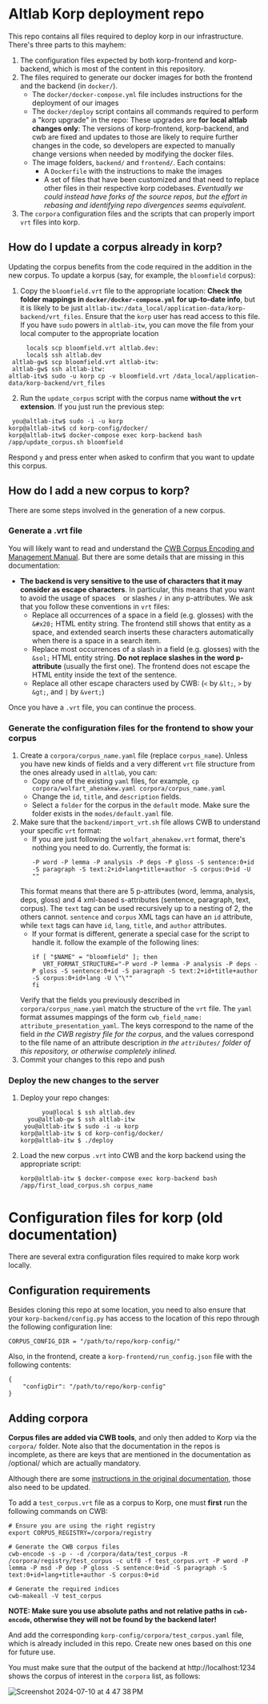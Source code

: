 # Altlab Korp deployment repo

This repo contains all files required to deploy korp in our infrastructure.
There's three parts to this mayhem:
1. The configuration files expected by both korp-frontend and korp-backend, which is most of the content in this repository.
2. The files required to generate our docker images for both the frontend and the backend (in `docker/`). 
   - The `docker/docker-compose.yml` file includes instructions for the deployment of our images
   - The `docker/deploy` script contains all commands required to perform a "korp upgrade" in the repo:  These upgrades are **for local altlab changes only**:  The versions of korp-frontend, korp-backend, and cwb are fixed and updates to those are likely to require further changes in the code, so developers are expected to manually change versions when needed by modifying the docker files.
   - The image folders, `backend/` and `frontend/`.  Each contains:
     - A `Dockerfile` with the instructions to make the images
     - A set of files that have been customized and that need to replace other files in their respective korp codebases. *Eventually we could instead have forks of the source repos, but the effort in rebasing and identifying repo divergences seems equivalent.*
3. The `corpora` configuration files and the scripts that can properly import `vrt` files into korp.

## How do I update a corpus already in korp?
Updating the corpus benefits from the code required in the addition in the new corpus. To update a korpus (say, for example, the `bloomfield` corpus):
1. Copy the `bloomfield.vrt` file to the appropriate location:  **Check the folder mappings in `docker/docker-compose.yml` for up-to-date info**, but it is likely to be just `altlab-itw:/data_local/application-data/korp-backend/vrt_files`.  Ensure that the `korp` user has read access to this file. If you have `sudo` powers in `altlab-itw`, you can move the file from your local computer to the appropriate location 
```
     local$ scp bloomfield.vrt altlab.dev:
     local$ ssh altlab.dev
 altlab-gw$ scp bloomfield.vrt altlab-itw:
 altlab-gw$ ssh altlab-itw:
altlab-itw$ sudo -u korp cp -v bloomfield.vrt /data_local/application-data/korp-backend/vrt_files
```

2. Run the `update_corpus` script with the corpus name **without the `vrt` extension**.  If you just run the previous step:
```
 you@altlab-itw$ sudo -i -u korp
korp@altlab-itw$ cd korp-config/docker/
korp@altlab-itw$ docker-compose exec korp-backend bash /app/update_corpus.sh bloomfield
``` 
Respond `y` and press enter when asked to confirm that you want to update this corpus.

## How do I add a new corpus to korp?
There are some steps involved in the generation of a new corpus.  

### Generate a .vrt file
You will likely want to read and understand the [CWB Corpus Encoding and Management Manual](https://cwb.sourceforge.io/files/CWB_Encoding_Tutorial.pdf).  But there are some details that are missing in this documentation:
- **The backend is very sensitive to the use of characters that it may consider as escape characters**. In particular, this means that you want to avoid the usage of spaces ` ` or slashes `/` in any p-attributes.  We ask that you follow these conventions in `vrt` files:
  - Replace all occurrences of a space in a field (e.g. glosses) with the `&#x20;` HTML entity string. The frontend still shows that entity as a space, and extended search inserts these characters automatically when there is a space in a search item.
  - Replace most occurrences of a slash in a field (e.g. glosses) with the `&sol;` HTML entity string. **Do not replace slashes in the word p-attribute** (usually the first one).  The frontend does not escape the HTML entity inside the text of the sentence.
  - Replace all other escape characters used by CWB: (`<` by `&lt;`, `>` by `&gt;`, and `|` by `&vert;`)

Once you have a `.vrt` file, you can continue the process.

### Generate the configuration files for the frontend to show your corpus
1. Create a `corpora/corpus_name.yaml` file (replace `corpus_name`).  Unless you have new kinds of fields and a very different `vrt` file structure from the ones already used in `altlab`, you can:
   - Copy one of the existing `yaml` files, for example, `cp corpora/wolfart_ahenakew.yaml corpora/corpus_name.yaml`
   - Change the `id`, `title`, and `description` fields.
   - Select a `folder` for the corpus in the `default` mode. Make sure the folder exists in the `modes/default.yaml` file.
2. Make sure that the `backend/import_vrt.sh` file allows CWB to understand your specific `vrt` format:
   - If you are just following the `wolfart_ahenakew.vrt` format, there's nothing you need to do.  Currently, the format is:
     ```
     -P word -P lemma -P analysis -P deps -P gloss -S sentence:0+id -S paragraph -S text:2+id+lang+title+author -S corpus:0+id -U ""
     ```
    This format means that there are 5 p-attributes (word, lemma, analysis, deps, gloss) and 4 xml-based s-attributes (sentence, paragraph, text, corpus).  The `text` tag can be used recursively up to a nesting of 2, the others cannot.  `sentence` and `corpus` XML tags can have an `id` attribute, while `text` tags can have `id`, `lang`, `title`, and `author` attributes.
   - If your format is different, generate a special case for the script to handle it. follow the example of the following lines:
     ```
     if [ "$NAME" = "bloomfield" ]; then
        VRT_FORMAT_STRUCTURE="-P word -P lemma -P analysis -P deps -P gloss -S sentence:0+id -S paragraph -S text:2+id+title+author -S corpus:0+id+lang -U \"\""
     fi
     ```
   Verify that the fields you previously described in `corpora/corpus_name.yaml` match the structure of the `vrt` file. The `yaml` format assumes mappings of the form `cwb_field_name: attribute_presentation_yaml`. The keys correspond to the name of the field *in the CWB registry file for the corpus*, and the values correspond to the file name of an attribute description *in the `attributes/` folder of this repository, or otherwise completely inlined*.
3. Commit your changes to this repo and push
### Deploy the new changes to the server
1. Deploy your repo changes:
   ```
         you@local $ ssh altlab.dev
     you@altlab-gw $ ssh altlab-itw
    you@altlab-itw $ sudo -i -u korp
   korp@altlab-itw $ cd korp-config/docker/
   korp@altlab-itw $ ./deploy
   ```
2. Load the new corpus `.vrt` into CWB and the korp backend using the appropriate script:
   ```
   korp@altlab-itw $ docker-compose exec korp-backend bash /app/first_load_corpus.sh corpus_name
   ```

# Configuration files for korp (old documentation)

There are several extra configuration files required to make korp work locally.

## Configuration requirements

Besides cloning this repo at some location, you need to also ensure
that your `korp-backend/config.py` has access to the location of this
repo through the following configuration line:

```
CORPUS_CONFIG_DIR = "/path/to/repo/korp-config/"
```

Also, in the frontend, create a `korp-frontend/run_config.json` file
with the following contents:

```
{
    "configDir": "/path/to/repo/korp-config"
}
```

## Adding corpora

**Corpus files are added via CWB tools**, and only then added to Korp
via the `corpora/` folder.  Note also that the documentation in the
repos is incomplete, as there are keys that are mentioned in the
documentation as /optional/ which are actually mandatory.

Although there are some [instructions in the original
documentation](https://cwb.sourceforge.io/files/CWB_Encoding_Tutorial.pdf),
those also need to be updated.

To add a `test_corpus.vrt` file as a corpus to Korp, one must **first** run the following commands on CWB:

```
# Ensure you are using the right registry
export CORPUS_REGISTRY=/corpora/registry

# Generate the CWB corpus files
cwb-encode -s -p - -d /corpora/data/test_corpus -R /corpora/registry/test_corpus -c utf8 -f test_corpus.vrt -P word -P lemma -P msd -P dep -P gloss -S sentence:0+id -S paragraph -S text:0+id+lang+title+author -S corpus:0+id

# Generate the required indices
cwb-makeall -V test_corpus
```
**NOTE: Make sure you use absolute paths and not relative paths in `cwb-encode`, otherwise they will not be found by the backend later!**

And add the corresponding `korp-config/corpora/test_corpus.yaml` file,
which is already included in this repo.  Create new ones based on this
one for future use.

You must make sure that the output of the backend at
http://localhost:1234 shows the corpus of interest in the `corpora`
list, as follows:

![Screenshot 2024-07-10 at 4 47 38 PM](https://github.com/UAlbertaALTLab/korp-config/assets/248151/903f039a-92b4-4d0a-a294-591997658512)

